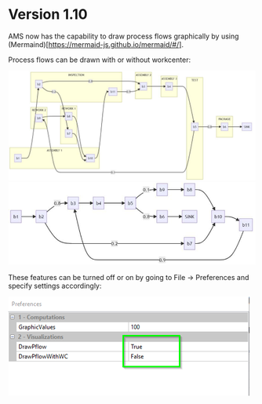# Version 1.10
AMS now has the capability to draw process flows graphically by using (Mermaind)[https://mermaid-js.github.io/mermaid/#/].

Process flows can be drawn with or without workcenter:

![alt text](https://github.com/axel-magard/ams/blob/main/html/images/Pflow%20Drawing%20With%20Workcenter.png?raw=true)
![alt text](https://github.com/axel-magard/ams/blob/main/html/images/Pflow%20Drawing.png?raw=true)

These features can be turned off or on by going to File -> Preferences and specify settings accordingly:

![alt text](https://github.com/axel-magard/ams/blob/main/html/images/Visualization%20Preferences.png?raw=true)
